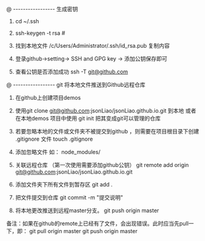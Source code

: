 @ ----------------- 生成密钥
1. cd ~/.ssh

2. ssh-keygen -t rsa #

3. 找到本地文件 /c/Users/Administrator/.ssh/id_rsa.pub
   复制内容

4. 登录github->setting-> SSH and GPG key -> 添加公钥保存即可

5. 查看公钥是否添加成功
   ssh -T git@github.com
   

@ ----------------- git 将本地文件推送到Github远程仓库

1. 在github上创建项目demos

2. 使用git clone git@github.com:jsonLiao/jsonLiao.github.io.git 到本地
   或者
   在本地demos 项目中使用 git init 把其变成git可以管理的仓库

3. 若要忽略本地的文件或文件夹不被提交到github ，则需要在项目根目录下创建 .gitignore 文件
   touch .gitignore

4. 添加忽略文件
   如： node_modules/

5. 关联远程仓库 （第一次使用需要添加github公钥）
   git remote add origin git@github.com:jsonLiao/jsonLiao.github.io.git

5. 添加文件夹下所有文件到暂存区
   git add .

6. 把文件提交到仓库
   git commit -m "提交说明"

7. 将本地更改推送到远程master分支。
   git push origin master

备注：如果在github的remote上已经有了文件，会出现错误。此时应当先pull一下，即：
git pull origin master
git push origin master
